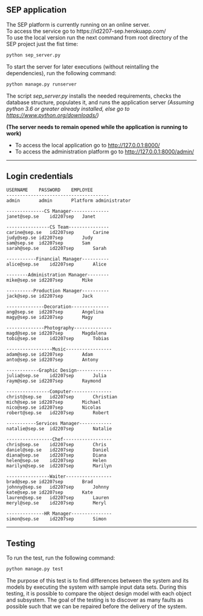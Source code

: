 ## SEP application
<p>The SEP platform is currently running on an online server. <br>
To access the service go to https://id2207-sep.herokuapp.com/ <br>
To use the local version run the next command from root directory of the SEP project just the fist time:</p>

```bash
python sep_server.py
```

To start the server for later executions (without reintalling the dependencies), run the following command:
```bash
python manage.py runserver
```

The script <i>sep_server.py</i> installs the needed requirements, checks the database structure, populates it, and runs the application server <i>(Assuming python 3.6 or greater already installed, else go to https://www.python.org/downloads/)</i>

<b>(The server needs to remain opened while the application is running to work)</b>

* To access the local application go to http://127.0.0.1:8000/
* To access the administration platform go to http://127.0.0.1:8000/admin/

-------------------------------------------------------------------------------

## Login credentials
	USERNAME	PASSWORD	EMPLOYEE
	--------------------------------------
	admin 		admin 		Platform administrator

	--------------CS Manager--------------
	janet@sep.se 	id2207sep	Janet

	----------------CS Team---------------
	carine@sep.se	id2207sep   	Carine
	judy@sep.se	id2207sep   	Judy
	sam@sep.se 	id2207sep   	Sam
	sarah@sep.se	id2207sep   	Sarah

	-----------Financial Manager----------
	alice@sep.se	id2207sep   	Alice

	--------Administration Manager--------
	mike@sep.se	id2207sep   	Mike

	----------Production Manager----------
	jack@sep.se	id2207sep   	Jack

	--------------Decoration--------------
	ang@sep.se	id2207sep   	Angelina
	magy@sep.se	id2207sep   	Magy

	--------------Photography--------------
	magd@sep.se	id2207sep   	Magdalena
	tobi@sep.se    	id2207sep   	Tobias

	-----------------Music-----------------
	adam@sep.se	id2207sep   	Adam
	anto@sep.se	id2207sep   	Antony

	------------Graphic Design-------------
	julia@sep.se	id2207sep   	Julia
	raym@sep.se	id2207sep   	Raymond

	----------------Computer---------------
	christ@sep.se	id2207sep   	Christian
	mich@sep.se	id2207sep   	Michael
	nico@sep.se	id2207sep   	Nicolas
	robert@sep.se	id2207sep   	Robert
			
	-----------Services Manager------------
	natalie@sep.se	id2207sep   	Natalie

	-----------------Chef------------------
	chris@sep.se	id2207sep   	Chris
	daniel@sep.se	id2207sep   	Daniel
	diana@sep.se	id2207sep   	Diana
	helen@sep.se	id2207sep   	Helen
	marilyn@sep.se	id2207sep   	Marilyn

	----------------Waiter-----------------
	brad@sep.se	id2207sep   	Brad
	johnny@sep.se	id2207sep   	Johnny
	kate@sep.se	id2207sep   	Kate
	lauren@sep.se	id2207sep   	Lauren
	meryl@sep.se	id2207sep   	Meryl

	--------------HR Manager---------------
	simon@sep.se	id2207sep   	Simon
	
-------------------------------------------------------------------------------

## Testing

To run the test, run the following command:
```bash
python manage.py test
```
The purpose of this test is to find differences between the system and its models by executing the system with sample input data sets. During this testing, it is possible to compare the object design model with each object and subsystem. The goal of the testing is to discover as many faults as possible such that we can be repaired before the delivery of the system.
